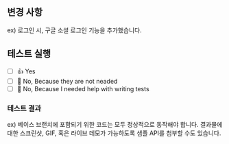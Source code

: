 ## 변경 사항
ex) 로그인 시, 구글 소셜 로그인 기능을 추가했습니다.

## 테스트 실행
- [ ] 👍 Yes
- [ ] 🙅 No, Because they are not neaded
- [ ] 🤯 No, Because I needed help with writing tests

### 테스트 결과
ex) 베이스 브랜치에 포함되기 위한 코드는 모두 정상적으로 동작해야 합니다. 결과물에 대한 스크린샷, GIF, 혹은 라이브 데모가 가능하도록 샘플 API를 첨부할 수도 있습니다.
